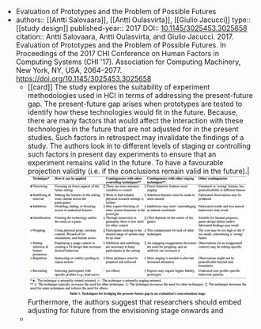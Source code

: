 - Evaluation of Prototypes and the Problem of Possible Futures
- authors:: [[Antti Salovaara]], [[Antti Oulasvirta]], [[Giulio Jacucci]]
  type:: [[study design]]
  published-year:: 2017
  DOI:: [10.1145/3025453.3025658]( http://dx.doi.org/10.1145/3025453.3025658) 
  citation:: Antti Salovaara, Antti Oulasvirta, and Giulio Jacucci. 2017. Evaluation of Prototypes and the Problem of Possible Futures. In Proceedings of the 2017 CHI Conference on Human Factors in Computing Systems (CHI '17). Association for Computing Machinery, New York, NY, USA, 2064–2077. https://doi.org/10.1145/3025453.3025658
	- [[card]] The study explores the suitability of experiment methodologies used in HCI in terms of addressing the present-future gap.
	  The present-future gap arises when  prototypes are tested to identify how these technologies would fit in the future. Because, there are many factors that would affect the interaction with these technologies in the future that are not adjusted for in the present studies. Such factors in retrospect may invalidate the findings of a study.
	  The authors look in to different levels of staging or controlling such factors in present day experiments to ensure that  an experiment remains valid in the future. To have a favourable projection validity (i.e. if the conclusions remain valid in the future).|
	  ![image_1666642505527_0.png](../assets/image_1666642505527_0_1666642533085_0.png)
	  Furthermore, the authors suggest that researchers should embed adjusting for future from the envisioning stage onwards and
	-
